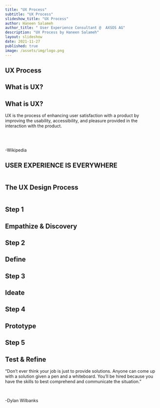 ```yaml
---
title: "UX Process"
subtitle: "UX Process"
slideshow_title: "UX Process"
author: Haneen Salameh
author_title: " User Experience Consultant @  AXSOS AG"
description: "UX Process by Haneen Salameh"
layout: slideshow
date: 2021-11-27
published: true
image: /assets/img/logo.png
---
```



<section>
    <h1>UX Process</h1>
</section>
<section>
    <h1>What is UX?</h1>
</section>
<section>
    <h1>What is UX?</h1>
    <p>UX is the process of enhancing user satisfaction with a product by 
    improving the usability, accessibility, and pleasure provided in the 
    interaction with the product.</p>
    <br>
    <br>
    <p>-Wikipedia</p>
</section>
<section>
    <h2>USER EXPERIENCE IS EVERYWHERE</h2>
    <img data-src="/assets/slideshows/2021-11-27-haneen-salameh-UX/ux_is_everywhere.jpg">
</section>
<section>
    <h2>The UX Design Process</h2>
    <img data-src="/assets/slideshows/2021-11-27-haneen-salameh-UX/ux_process.jpg">
</section>
<section>
    <h1>Step 1</h1>
    <h1>Empathize & Discovery</h1>
</section>
<section>
    <h1>Step 2</h1>
    <h1>Define</h1>
</section>
<section>
    <h1>Step 3</h1>
    <h1>Ideate</h1>
</section>
<section>
    <h1>Step 4</h1>
    <h1>Prototype</h1>
</section>
<section>
    <h1>Step 5</h1>
    <h1>Test & Refine</h1>
</section>
<section>
    <p>“Don’t ever think your job is just to
        provide solutions. Anyone can come up
        with a solution given a pen and a
        whiteboard. You’ll be hired because
        you have the skills to best comprehend
        and communicate the situation.”
    </p> <br>
    <p>-Dylan Wilbanks</p>
</section>